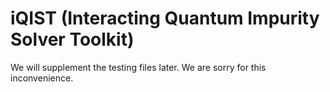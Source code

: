 # iQIST (Interacting Quantum Impurity Solver Toolkit)

We will supplement the testing files later. We are sorry for this inconvenience.
